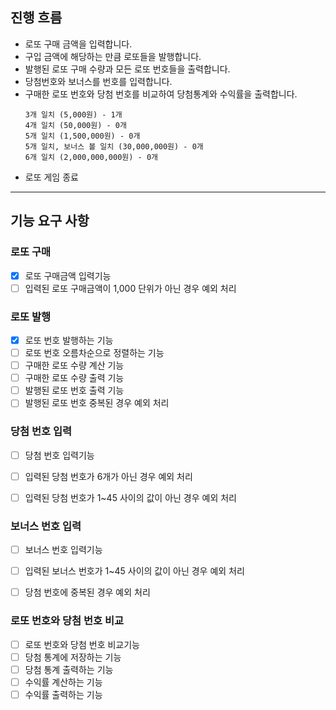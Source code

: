 ## 진행 흐름

- 로또 구매 금액을 입력합니다.
- 구입 금액에 해당하는 만큼 로또들을 발행합니다.
- 발행된 로또 구매 수량과 모든 로또 번호들을 출력합니다.
- 당첨번호와 보너스를 번호를 입력합니다.
- 구매한 로또 번호와 당첨 번호를 비교하여 당첨통계와 수익률을 출력합니다.
    ```
    3개 일치 (5,000원) - 1개
    4개 일치 (50,000원) - 0개
    5개 일치 (1,500,000원) - 0개
    5개 일치, 보너스 볼 일치 (30,000,000원) - 0개
    6개 일치 (2,000,000,000원) - 0개
    ```
- 로또 게임 종료
---

## 기능 요구 사항
### 로또 구매
- [x] 로또 구매금액 입력기능
- [ ] 입력된 로또 구매금액이 1,000 단위가 아닌 경우 예외 처리

### 로또 발행
- [x] 로또 번호 발행하는 기능
- [ ] 로또 번호 오름차순으로 정렬하는 기능
- [ ] 구매한 로또 수량 계산 기능
- [ ] 구매한 로또 수량 출력 기능
- [ ] 발행된 로또 번호 출력 기능
- [ ] 발행된 로또 번호 중복된 경우 예외 처리

### 당첨 번호 입력
- [ ] 당첨 번호 입력기능
- [ ] 입력된 당첨 번호가 6개가 아닌 경우 예외 처리
- [ ] 입력된 당첨 번호가 1~45 사이의 값이 아닌 경우 예외 처리


### 보너스 번호 입력
- [ ] 보너스 번호 입력기능
- [ ] 입력된 보너스 번호가 1~45 사이의 값이 아닌 경우 예외 처리
- [ ] 당첨 번호에 중복된 경우 예외 처리


### 로또 번호와 당첨 번호 비교
- [ ] 로또 번호와 당첨 번호 비교기능
- [ ] 당첨 통계에 저장하는 기능
- [ ] 당첨 통계 출력하는 기능
- [ ] 수익률 계산하는 기능
- [ ] 수익률 출력하는 기능